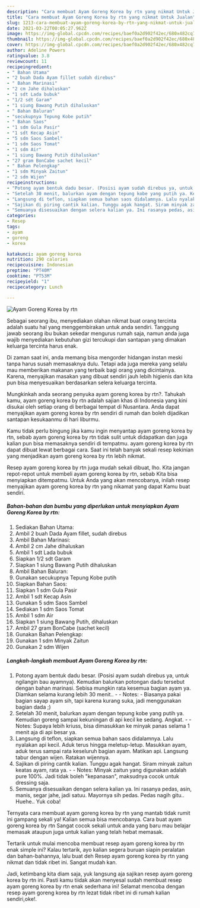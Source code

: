 ```yaml
---
description: "Cara membuat Ayam Goreng Korea by rtn yang nikmat Untuk Jualan"
title: "Cara membuat Ayam Goreng Korea by rtn yang nikmat Untuk Jualan"
slug: 1213-cara-membuat-ayam-goreng-korea-by-rtn-yang-nikmat-untuk-jualan
date: 2021-03-22T00:05:27.962Z
image: https://img-global.cpcdn.com/recipes/baef0a2d902f42ec/680x482cq70/ayam-goreng-korea-by-rtn-foto-resep-utama.jpg
thumbnail: https://img-global.cpcdn.com/recipes/baef0a2d902f42ec/680x482cq70/ayam-goreng-korea-by-rtn-foto-resep-utama.jpg
cover: https://img-global.cpcdn.com/recipes/baef0a2d902f42ec/680x482cq70/ayam-goreng-korea-by-rtn-foto-resep-utama.jpg
author: Adeline Powers
ratingvalue: 3.8
reviewcount: 11
recipeingredient:
- " Bahan Utama"
- "2 buah Dada Ayam fillet sudah direbus"
- " Bahan Marinasi"
- "2 cm Jahe dihaluskan"
- "1 sdt Lada bubuk"
- "1/2 sdt Garam"
- "1 siung Bawang Putih dihaluskan"
- " Bahan Baluran"
- "secukupnya Tepung Kobe putih"
- " Bahan Saos"
- "1 sdm Gula Pasir"
- "1 sdt Kecap Asin"
- "5 sdm Saos Sambel"
- "1 sdm Saos Tomat"
- "1 sdm Air"
- "1 siung Bawang Putih dihaluskan"
- "27 gram BonCabe sachet kecil"
- " Bahan Pelengkap"
- "1 sdm Minyak Zaitun"
- "2 sdm Wijen"
recipeinstructions:
- "Potong ayam bentuk dadu besar. (Posisi ayam sudah direbus ya, untuk ngilangin bau ayamnya). Kemudian balurkan potongan dadu tersebut dengan bahan marinasi. Sebisa mungkin rata kesemua bagian ayam ya. Diamkan selama kurang lebih 30 menit..  Notes: Biasanya pakai bagian sayap ayam sih, tapi karena kurang suka, jadi menggunakan bagian dada ;)"
- "Setelah 30 menit, balurkan ayam dengan tepung kobe yang putih ya. Kemudian goreng sampai kekuningan di api kecil ke sedang. Angkat.  Notes: Supaya lebih kriuss, bisa dimasukkan ke minyak panas selama 1 menit aja di api besar ya."
- "Langsung di teflon, siapkan semua bahan saos didalamnya. Lalu nyalakan api kecil. Aduk terus hingga meletup-letup. Masukkan ayam, aduk terus sampai rata keseluruh bagian ayam. Matikan api. Langsung tabur dengan wijen. Ratakan wijennya."
- "Sajikan di piring cantik kalian. Tunggu agak hangat. Siram minyak zaitun keatas ayam, rata ya.  Notes: Minyak zaitun yang digunakan adalah pure 100%. Jadi tidak boleh &#34;kepanasan&#34;, maksudnya cocok untuk dressing saja."
- "Semuanya disesuaikan dengan selera kalian ya. Ini rasanya pedas, asin, manis, segar jahe, jadi satuu. Mayornya sih pedas. Pedas nagih gitu.. Huehe.. Yuk coba!"
categories:
- Resep
tags:
- ayam
- goreng
- korea

katakunci: ayam goreng korea 
nutrition: 290 calories
recipecuisine: Indonesian
preptime: "PT40M"
cooktime: "PT53M"
recipeyield: "1"
recipecategory: Lunch

---
```



![Ayam Goreng Korea by rtn](https://img-global.cpcdn.com/recipes/baef0a2d902f42ec/680x482cq70/ayam-goreng-korea-by-rtn-foto-resep-utama.jpg)

Sebagai seorang ibu, menyediakan olahan nikmat buat orang tercinta adalah suatu hal yang menggembirakan untuk anda sendiri. Tanggung jawab seorang ibu bukan sekedar mengurus rumah saja, namun anda juga wajib menyediakan kebutuhan gizi tercukupi dan santapan yang dimakan keluarga tercinta harus enak.

Di zaman  saat ini, anda memang bisa mengorder hidangan instan meski tanpa harus susah memasaknya dulu. Tetapi ada juga mereka yang selalu mau memberikan makanan yang terbaik bagi orang yang dicintainya. Karena, menyajikan masakan yang dibuat sendiri jauh lebih higienis dan kita pun bisa menyesuaikan berdasarkan selera keluarga tercinta. 



Mungkinkah anda seorang penyuka ayam goreng korea by rtn?. Tahukah kamu, ayam goreng korea by rtn adalah sajian khas di Indonesia yang kini disukai oleh setiap orang di berbagai tempat di Nusantara. Anda dapat menyajikan ayam goreng korea by rtn sendiri di rumah dan boleh dijadikan santapan kesukaanmu di hari liburmu.

Kamu tidak perlu bingung jika kamu ingin menyantap ayam goreng korea by rtn, sebab ayam goreng korea by rtn tidak sulit untuk didapatkan dan juga kalian pun bisa memasaknya sendiri di tempatmu. ayam goreng korea by rtn dapat dibuat lewat berbagai cara. Saat ini telah banyak sekali resep kekinian yang menjadikan ayam goreng korea by rtn lebih nikmat.

Resep ayam goreng korea by rtn juga mudah sekali dibuat, lho. Kita jangan repot-repot untuk membeli ayam goreng korea by rtn, sebab Kita bisa menyiapkan ditempatmu. Untuk Anda yang akan mencobanya, inilah resep menyajikan ayam goreng korea by rtn yang nikamat yang dapat Kamu buat sendiri.

<!--inarticleads1-->

##### Bahan-bahan dan bumbu yang diperlukan untuk menyiapkan Ayam Goreng Korea by rtn:

1. Sediakan  Bahan Utama:
1. Ambil 2 buah Dada Ayam fillet, sudah direbus
1. Ambil  Bahan Marinasi:
1. Ambil 2 cm Jahe dihaluskan
1. Ambil 1 sdt Lada bubuk
1. Siapkan 1/2 sdt Garam
1. Siapkan 1 siung Bawang Putih dihaluskan
1. Ambil  Bahan Baluran:
1. Gunakan secukupnya Tepung Kobe putih
1. Siapkan  Bahan Saos:
1. Siapkan 1 sdm Gula Pasir
1. Ambil 1 sdt Kecap Asin
1. Gunakan 5 sdm Saos Sambel
1. Sediakan 1 sdm Saos Tomat
1. Ambil 1 sdm Air
1. Siapkan 1 siung Bawang Putih, dihaluskan
1. Ambil 27 gram BonCabe (sachet kecil)
1. Gunakan  Bahan Pelengkap:
1. Gunakan 1 sdm Minyak Zaitun
1. Gunakan 2 sdm Wijen




<!--inarticleads2-->

##### Langkah-langkah membuat Ayam Goreng Korea by rtn:

1. Potong ayam bentuk dadu besar. (Posisi ayam sudah direbus ya, untuk ngilangin bau ayamnya). Kemudian balurkan potongan dadu tersebut dengan bahan marinasi. Sebisa mungkin rata kesemua bagian ayam ya. Diamkan selama kurang lebih 30 menit.. -  - Notes: - Biasanya pakai bagian sayap ayam sih, tapi karena kurang suka, jadi menggunakan bagian dada ;)
1. Setelah 30 menit, balurkan ayam dengan tepung kobe yang putih ya. Kemudian goreng sampai kekuningan di api kecil ke sedang. Angkat. -  - Notes: Supaya lebih kriuss, bisa dimasukkan ke minyak panas selama 1 menit aja di api besar ya.
1. Langsung di teflon, siapkan semua bahan saos didalamnya. Lalu nyalakan api kecil. Aduk terus hingga meletup-letup. Masukkan ayam, aduk terus sampai rata keseluruh bagian ayam. Matikan api. Langsung tabur dengan wijen. Ratakan wijennya.
1. Sajikan di piring cantik kalian. Tunggu agak hangat. Siram minyak zaitun keatas ayam, rata ya. -  - Notes: Minyak zaitun yang digunakan adalah pure 100%. Jadi tidak boleh &#34;kepanasan&#34;, maksudnya cocok untuk dressing saja.
1. Semuanya disesuaikan dengan selera kalian ya. Ini rasanya pedas, asin, manis, segar jahe, jadi satuu. Mayornya sih pedas. Pedas nagih gitu.. Huehe.. Yuk coba!




Ternyata cara membuat ayam goreng korea by rtn yang mantab tidak rumit ini gampang sekali ya! Kalian semua bisa mencobanya. Cara buat ayam goreng korea by rtn Sangat cocok sekali untuk anda yang baru mau belajar memasak ataupun juga untuk kalian yang telah hebat memasak.

Tertarik untuk mulai mencoba membuat resep ayam goreng korea by rtn enak simple ini? Kalau tertarik, ayo kalian segera buruan siapin peralatan dan bahan-bahannya, lalu buat deh Resep ayam goreng korea by rtn yang nikmat dan tidak ribet ini. Sangat mudah kan. 

Jadi, ketimbang kita diam saja, yuk langsung aja sajikan resep ayam goreng korea by rtn ini. Pasti kamu tiidak akan menyesal sudah membuat resep ayam goreng korea by rtn enak sederhana ini! Selamat mencoba dengan resep ayam goreng korea by rtn lezat tidak ribet ini di rumah kalian sendiri,oke!.

